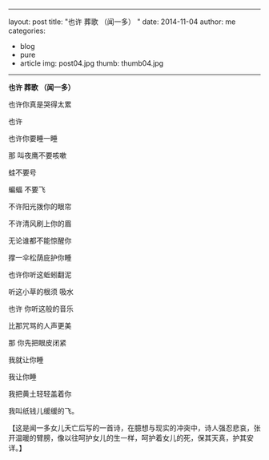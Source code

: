 
---
layout: post
title:  "也许 葬歌 （闻一多） "
date:   2014-11-04 
author: me
categories: 
- blog
- pure
- article
img: post04.jpg
thumb: thumb04.jpg
---

<b>也许 葬歌 （闻一多）   </b> 


也许你真是哭得太累

也许

也许你要睡一睡



那 叫夜鹰不要咳嗽

蛙不要号

蝙蝠 不要飞



不许阳光拨你的眼帘

不许清风刷上你的眉

无论谁都不能惊醒你

撑一伞松荫庇护你睡



也许你听这蚯蚓翻泥

听这小草的根须 吸水

也许 你听这般的音乐

比那咒骂的人声更美


那 你先把眼皮闭紧

我就让你睡

我让你睡

我把黄土轻轻盖着你

我叫纸钱儿缓缓的飞。

 

【这是闻一多女儿夭亡后写的一首诗，在臆想与现实的冲突中，诗人强忍悲哀，张开温暖的臂膀，像以往呵护女儿的生一样，呵护着女儿的死，保其天真，护其安详。】

